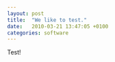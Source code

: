 ```yaml
---
layout: post
title:  "We like to test."
date:   2010-03-21 13:47:05 +0100
categories: software
---
```

Test!